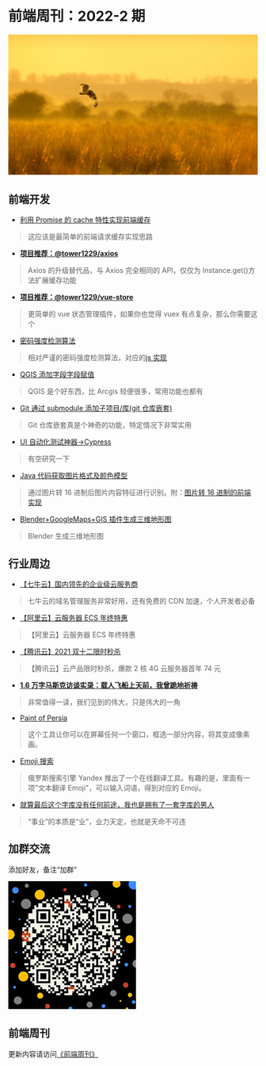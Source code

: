 # 前端周刊：2022-2 期

[![](../img/bing/20220128.jpg?imageMogr2/thumbnail/960x)](https://cn.bing.com/search?q=短耳猫头鹰)

## 前端开发

- [利用 Promise 的 cache 特性实现前端缓存](https://zhuanlan.zhihu.com/p/30192858)

> 这应该是最简单的前端请求缓存实现思路

- [**项目推荐：@tower1229/axios**](https://github.com/tower1229/axios-cache)

> Axios 的升级替代品，与 Axios 完全相同的 API，仅仅为 Instance.get()方法扩展缓存功能

- [**项目推荐：@tower1229/vue-store**](https://github.com/tower1229/vue-store)

> 更简单的 vue 状态管理插件，如果你也觉得 vuex 有点复杂，那么你需要这个

- [密码强度检测算法](https://blog.csdn.net/u010156024/article/details/45673581)

> 相对严谨的密码强度检测算法，对应的[js 实现](https://github.com/jcg9487/PasswordStrengthJS)

- [QGIS 添加字段字段赋值](https://blog.csdn.net/sinat_41310868/article/details/105353332)

> QGIS 是个好东西，比 Arcgis 轻便很多，常用功能也都有

- [Git 通过 submodule 添加子项目/库(git 仓库嵌套)](https://blog.csdn.net/JackLiu16/article/details/80468694)

> Git 仓库嵌套真是个神奇的功能，特定情况下非常实用

- [UI 自动化测试神器->Cypress](https://www.jianshu.com/p/55ed1d40f40f)

> 有空研究一下

- [Java 代码获取图片格式及颜色模型](https://blog.csdn.net/yangfengjueqi/article/details/79295662)

> 通过图片转 16 进制后图片内容特征进行识别。附：[图片转 16 进制的前端实现](js将本地上传的图片转换成十六进制字符串数组)

- [Blender+GoogleMaps+GIS 插件生成三维地形图](https://zhuanlan.zhihu.com/p/421156296)

> Blender 生成三维地形图

## 行业周边

- [【七牛云】国内领先的企业级云服务商](https://marketing.qiniu.com/cps/redirect?redirect_id=4&cps_key=1hfwb75ib2jbm)

> 七牛云的域名管理服务非常好用，还有免费的 CDN 加速，个人开发者必备

- [【阿里云】云服务器 ECS 年终特惠](https://www.aliyun.com/daily-act/ecs/fy22-12-yure?userCode=y31qmczl)

> 【阿里云】云服务器 ECS 年终特惠

- [【腾讯云】2021 双十二限时秒杀](https://cloud.tencent.com/act/cps/redirect?redirect=1077&cps_key=55b0d6026f97f5980bceec15fcefa0af&from=console)

> 【腾讯云】云产品限时秒杀，爆款 2 核 4G 云服务器首年 74 元

- [**1.6 万字马斯克访谈实录：载人飞船上天前，我曾跪地祈祷**](https://chedongxi.com/p/264710.html)

> 非常值得一读，我们见到的伟大，只是伟大的一角

- [Paint of Persia](https://dunin.itch.io/ptop)

> 这个工具让你可以在屏幕任何一个窗口，框选一部分内容，将其变成像素画。

- [Emoji 搜索](https://translate.yandex.com/?lang=zh-emj&text=%E4%BD%A0%E5%A5%BD%EF%BC%8C%E4%B8%96%E7%95%8C)

> 俄罗斯搜索引擎 Yandex 推出了一个在线翻译工具。有趣的是，里面有一项"文本翻译 Emoji"，可以输入词语，得到对应的 Emoji。

- [就算最后这个字库没有任何前途，我也是拥有了一套字库的男人](https://mp.weixin.qq.com/s/hZ6KeQCFzyWbQw_J1fDjug)

> “事业”的本质是“业”，业力天定，也就是天命不可违

## 加群交流

添加好友，备注“加群”

![refned_x](../img/a/refined-x.jpg)

## 前端周刊

更新内容请访问[《前端周刊》](https://frontend-weekly.com/)
